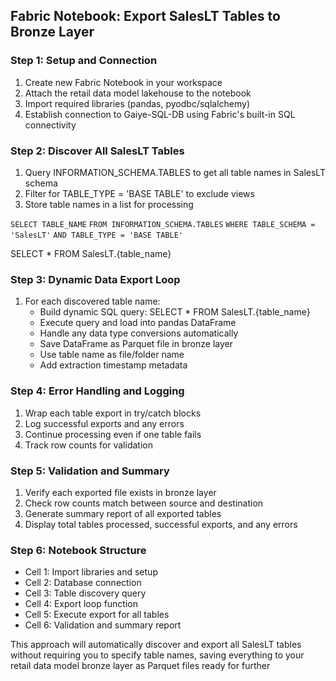 ## Fabric Notebook: Export SalesLT Tables to Bronze Layer

### Step 1: Setup and Connection
1. Create new Fabric Notebook in your workspace
2. Attach the retail data model lakehouse to the notebook
3. Import required libraries (pandas, pyodbc/sqlalchemy)
4. Establish connection to Gaiye-SQL-DB using Fabric's built-in SQL connectivity

### Step 2: Discover All SalesLT Tables
1. Query INFORMATION_SCHEMA.TABLES to get all table names in SalesLT schema
2. Filter for TABLE_TYPE = 'BASE TABLE' to exclude views
3. Store table names in a list for processing

`SELECT TABLE_NAME` 
`FROM INFORMATION_SCHEMA.TABLES` 
`WHERE TABLE_SCHEMA = 'SalesLT'` 
`AND TABLE_TYPE = 'BASE TABLE'`



SELECT * FROM SalesLT.{table_name}



### Step 3: Dynamic Data Export Loop

1. For each discovered table name:
   - Build dynamic SQL query: SELECT * FROM SalesLT.{table_name}
   - Execute query and load into pandas DataFrame
   - Handle any data type conversions automatically
   - Save DataFrame as Parquet file in bronze layer
   - Use table name as file/folder name
   - Add extraction timestamp metadata

### Step 4: Error Handling and Logging
1. Wrap each table export in try/catch blocks
2. Log successful exports and any errors
3. Continue processing even if one table fails
4. Track row counts for validation

### Step 5: Validation and Summary
1. Verify each exported file exists in bronze layer
2. Check row counts match between source and destination
3. Generate summary report of all exported tables
4. Display total tables processed, successful exports, and any errors

### Step 6: Notebook Structure
- Cell 1: Import libraries and setup
- Cell 2: Database connection
- Cell 3: Table discovery query
- Cell 4: Export loop function
- Cell 5: Execute export for all tables
- Cell 6: Validation and summary report

This approach will automatically discover and export all SalesLT tables without requiring you to specify table names, saving everything to your retail data model bronze layer as Parquet files ready for further